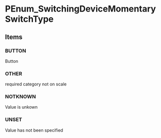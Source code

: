 # PEnum_SwitchingDeviceMomentarySwitchType


<!-- end of short definition -->
## Items

### BUTTON
Button

### OTHER
required category not on scale

### NOTKNOWN
Value is unkown

### UNSET
Value has not been specified
